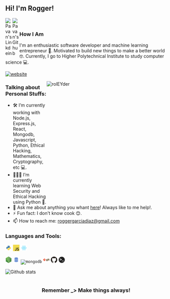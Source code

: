 ## Hi! I'm Rogger! 


<a href="https://www.linkedin.com/in/rogger-garc%C3%ADa-d%C3%ADaz-5100a41b1/">
  <img align="left" alt="Pavan's Linkdein" width="22px" src="https://cdn.jsdelivr.net/npm/simple-icons@v3/icons/linkedin.svg" />
</a>
<a href="https://github.com/RolEYder/">
  <img align="left" alt="Pavan's Github" width="22px" src="https://cdn.jsdelivr.net/npm/simple-icons@v3/icons/github.svg" />
</a>


<br />

### How I Am 
I'm an enthusiastic software developer and machine learning entrepreneur 🤩. Motivated to build new things to make a better world  🤓.
Currently, I go to Higher Polytechnical Institute to study computer science 💻. 

[![website](https://img.shields.io/badge/Portfolio-https%3A%2F%2Froleyder.herokuapp.com%2F-blue)](https://roleyder.herokuapp.com/)

<img align="right" height="375" width="375" alt="rolEYder" src="https://avatars0.githubusercontent.com/u/49726414?s=400&u=955d9d057a28cc34d4659c252b3dd5afb2f337f7&v=4" />

### Talking about Personal Stuffs:

- 🛠 I’m currently working with Node.js, Express.js, React, <br />  Mongodb, Javascript, Python, Ethical Hacking, Mathematics, Cryptography, etc 💻.
- 👨🏻‍💻 I’m currently learning Web Security and Ethical Hacking using Python 🚀.
- 💬 Ask me about anything you whant [here](https://github.com/RolEYder/RolEYder/issues/)! Always like to me help!.
- ⚡ Fun fact: I don't know cook 😊.
- 📫 How to reach me: roggergarciadiaz@gmail.com


### Languages and Tools:

<code><img height="20" src="https://raw.githubusercontent.com/github/explore/80688e429a7d4ef2fca1e82350fe8e3517d3494d/topics/python/python.png" alt="python"></code>
<code><img height="20" src="https://raw.githubusercontent.com/github/explore/80688e429a7d4ef2fca1e82350fe8e3517d3494d/topics/javascript/javascript.png" alt="javascript"></code>
<code><img height="20" src="https://raw.githubusercontent.com/github/explore/80688e429a7d4ef2fca1e82350fe8e3517d3494d/topics/react/react.png" alt="react"></code>

<code><img height="20" src="https://raw.githubusercontent.com/github/explore/80688e429a7d4ef2fca1e82350fe8e3517d3494d/topics/nodejs/nodejs.png" alt="nodejs"></code>
<code><img height="20" src="https://raw.githubusercontent.com/github/explore/80688e429a7d4ef2fca1e82350fe8e3517d3494d/topics/sql/sql.png" alt="sql"></code>
<code><img height="20" src="https://encrypted-tbn0.gstatic.com/images?q=tbn%3AANd9GcSTTzPAw-55ssm1Im594xYZ9eRQu2JylrkYLg&usqp=CAU" alt="mongodb"></code>
<code><img height="20" src="https://raw.githubusercontent.com/github/explore/80688e429a7d4ef2fca1e82350fe8e3517d3494d/topics/git/git.png" alt="git"></code>
<code><img height="20" src="https://raw.githubusercontent.com/github/explore/80688e429a7d4ef2fca1e82350fe8e3517d3494d/topics/github-api/github-api.png" alt="github"></code>
<code><img height="20" src="https://raw.githubusercontent.com/github/explore/80688e429a7d4ef2fca1e82350fe8e3517d3494d/topics/terminal/terminal.png" alt="terminal"></code>

![Github stats](https://github-readme-stats.vercel.app/api?username=roleyder&show_icons=true&hide_border=true)

#

<div align="center">

### Remember _> Make things always!

</div>
